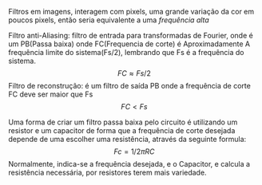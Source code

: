 Filtros em imagens, interagem com pixels, uma grande variação da cor em poucos pixels, então seria equivalente a uma *frequência alta* 

Filtro anti-Aliasing: filtro de entrada para transformadas de Fourier, onde é um PB(Passa baixa) onde FC(Frequencia de corte) é Aproximadamente A frequência limite do sistema(Fs/2), lembrando que Fs é a frequência do sistema.
$$FC\approx Fs/2
$$
Filtro de reconstrução: é um filtro de saída PB onde a frequência de corte FC deve ser maior que Fs
$$ FC<Fs
$$

Uma forma de criar um filtro passa baixa pelo circuito é utilizando um resistor e um capacitor de forma que a frequência de corte desejada depende de uma escolher uma resistência, através da seguinte formula:
$$
Fc=1/{2\pi RC}
$$
Normalmente, indica-se a frequência desejada, e o Capacitor, e calcula a resistência necessária, por resistores terem mais variedade.